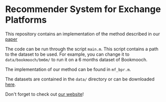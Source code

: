 # Recommender System for Exchange Platforms

This repository contains an implementation of the method described in our [paper](http://swapit.github.io/data/wsdm238-rappazA.pdf)  

The code can be run through the script `main.m`. This script contains a path to the dataset to be used. For example, you can change it to `data/bookmooch/bm6m/` to run it on a 6 months dataset of Bookmooch.  

The implementation of our method can be found in `mf_bpr.m`.  

The datasets are contained in the `data/` directory or can be downloaded [here](http://swapit.github.io/data/swapit-data.zip).  

Don't forget to check out [our website](http://swapit.github.io/)!

